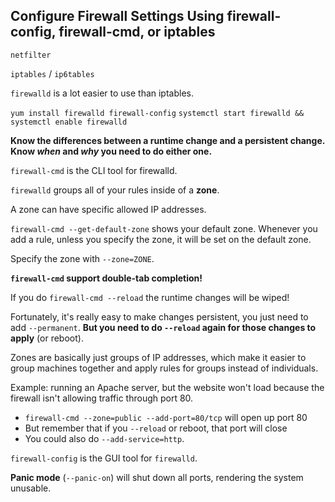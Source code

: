 ## Configure Firewall Settings Using firewall-config, firewall-cmd, or iptables

`netfilter`

`iptables` / `ip6tables`

`firewalld` is a lot easier to use than iptables.

`yum install firewalld firewall-config`
`systemctl start firewalld && systemctl enable firewalld`

**Know the differences between a runtime change and a persistent change. Know
_when_ and _why_ you need to do either one.**

`firewall-cmd` is the CLI tool for firewalld.

`firewalld` groups all of your rules inside of a **zone**.

A zone can have specific allowed IP addresses.

`firewall-cmd --get-default-zone` shows your default zone. Whenever you add a
rule, unless you specify the zone, it will be set on the default zone.

Specify the zone with `--zone=ZONE`.

**`firewall-cmd` support double-tab completion!**

If you do `firewall-cmd --reload` the runtime changes will be wiped!

Fortunately, it's really easy to make changes persistent, you just need to add
`--permanent`. **But you need to do `--reload` again for those changes to
apply** (or reboot).

Zones are basically just groups of IP addresses, which make it easier to group
machines together and apply rules for groups instead of individuals.

Example: running an Apache server, but the website won't load because the
firewall isn't allowing traffic through port 80.
- `firewall-cmd --zone=public --add-port=80/tcp` will open up port 80
- But remember that if you `--reload` or reboot, that port will close
- You could also do `--add-service=http`.

`firewall-config` is the GUI tool for `firewalld`.

**Panic mode** (`--panic-on`) will shut down all ports, rendering the system
unusable.
